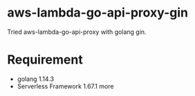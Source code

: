 # aws-lambda-go-api-proxy-gin
Tried aws-lambda-go-api-proxy with golang gin.

# Requirement
- golang 1.14.3
- Serverless Framework 1.67.1 more

